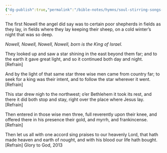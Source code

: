 ```yaml
---
{"dg-publish":true,"permalink":"/bible-notes/hymns/soul-stirring-songs-and-hymns/the-first-noel/","title":"The First Noel"}
---
```



The first Nowell the angel did say
was to certain poor shepherds in fields as they lay,
in fields where they lay keeping their sheep,
on a cold winter’s night that was so deep.

*Nowell, Nowell, Nowell, Nowell,
born is the King of Israel.*

They looked up and saw a star
shining in the east beyond them far;
and to the earth it gave great light,
and so it continued both day and night. [Refrain]

And by the light of that same star
three wise men came from country far;
to seek for a king was their intent,
and to follow the star wherever it went. [Refrain]

This star drew nigh to the northwest;
o’er Bethlehem it took its rest,
and there it did both stop and stay,
right over the place where Jesus lay. [Refrain]

Then entered in those wise men three,
full reverently upon their knee,
and offered there in his presence
their gold, and myrrh, and frankincense. [Refrain]

Then let us all with one accord
sing praises to our heavenly Lord,
that hath made heaven and earth of nought,
and with his blood our life hath bought. [Refrain]
Glory to God, 2013